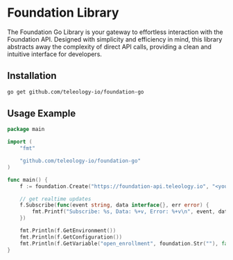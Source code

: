 # Foundation Library
The Foundation Go Library is your gateway to effortless interaction with the Foundation API. Designed with simplicity and efficiency in mind, this library abstracts away the complexity of direct API calls, providing a clean and intuitive interface for developers.

## Installation

```bash
go get github.com/teleology-io/foundation-go
```

## Usage Example
```go
package main

import (
	"fmt"

	"github.com/teleology-io/foundation-go"
)

func main() {
	f := foundation.Create("https://foundation-api.teleology.io", "<your_api_key>", foundation.Str(""))

	// get realtime updates
	f.Subscribe(func(event string, data interface{}, err error) {
		fmt.Printf("Subscribe: %s, Data: %+v, Error: %+v\n", event, data, err)
	})

	fmt.Println(f.GetEnvironment())
	fmt.Println(f.GetConfiguration())
	fmt.Println(f.GetVariable("open_enrollment", foundation.Str(""), false))
}
```
